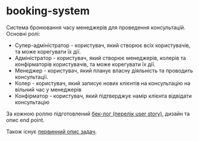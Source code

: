 # booking-system
Система бронювання часу менеджерів для проведення консультацій.
Основні ролі:
- Супер-адміністратор - користувач, який створює всіх користувачів, та може корегувати їх дії.
- Адміністратор - користувач, який створює менеджерів, колерів та конфірматорів користувачів, та може корегувати їх дії.
- Менеджер - користувач, який планує власну діяльність та проводить консультації.
- Колер - користувач, який записує нових клієнтів на консультацію на вільний час у менеджерів
- Конфірматор - користувач, який підтверджує намір клієнта відвідати консультацію
  
За кожною роллю підготовлений <a href = "https://docs.google.com/document/d/1-PHEBq_3PkyV2J-yUcKBZBBX666ZPS8eooKxQfACJ8k/edit">бек-лог (перелік user story)</a>, дизайн та опис end point.  

Також існує <a href = "https://docs.google.com/spreadsheets/d/1J7k-YRh6rV0tL3e-UPzkeD8xN9RdVnteIspOVq2IGV4/edit#gid=0">первинний опис задач</a>.